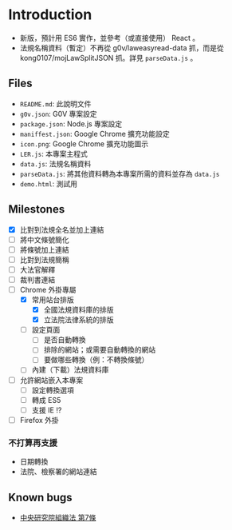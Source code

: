 # Introduction

* 新版，預計用 ES6 實作，並參考（或直接使用） React 。
* 法規名稱資料（暫定）不再從 g0v/laweasyread-data 抓，而是從 kong0107/mojLawSplitJSON 抓。詳見 `parseData.js` 。

## Files

* `README.md`: 此說明文件
* `g0v.json`: G0V 專案設定
* `package.json`: Node.js 專案設定
* `maniffest.json`: Google Chrome 擴充功能設定
* `icon.png`: Google Chrome 擴充功能圖示
* `LER.js`: 本專案主程式
* `data.js`: 法規名稱資料
* `parseData.js`: 將其他資料轉為本專案所需的資料並存為 `data.js`
* `demo.html`: 測試用

## Milestones

- [x] 比對到法規全名並加上連結
- [ ] 將中文條號簡化
- [ ] 將條號加上連結
- [ ] 比對到法規簡稱
- [ ] 大法官解釋
- [ ] 裁判書連結
- [ ] Chrome 外掛專屬
  - [x] 常用站台排版
    - [x] 全國法規資料庫的排版
    - [x] 立法院法律系統的排版
  - [ ] 設定頁面
    - [ ] 是否自動轉換
    - [ ] 排除的網站；或需要自動轉換的網站
    - [ ] 要做哪些轉換（例：不轉換條號）
  - [ ] 內建（下載）法規資料庫
- [ ] 允許網站嵌入本專案
  - [ ] 設定轉換選項
  - [ ] 轉成 ES5
  - [ ] 支援 IE !?
- [ ] Firefox 外掛

### 不打算再支援

* 日期轉換
* 法院、檢察署的網站連結

## Known bugs

* [中央研究院組織法 第7條](https://law.moj.gov.tw/LawClass/LawSingle.aspx?Pcode=A0010016&FLNO=7)
